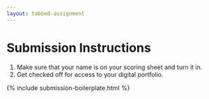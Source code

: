 ```yaml
---
layout: tabbed-assignment
---
```


# Submission Instructions

1. Make sure that your name is on your scoring sheet and turn it in.
1. Get checked off for access to your digital portfolio.

{% include submission-boilerplate.html %}

<!-- Don't edit links here, change them in _data/assignment.yml instead, -->

[slides]: <{{site.data.assignment.slides}}>
[template]: <{{site.data.assignment.template}}>

